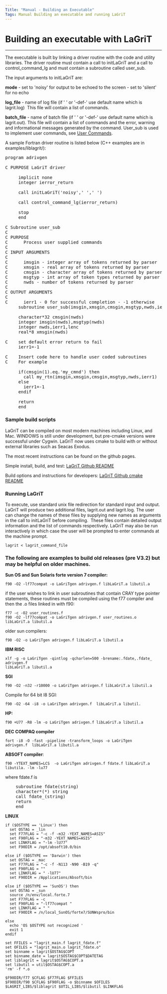 ```yaml
---
Title: "Manual - Building an Executable"
Tags: Manual Building an executable and running LaGriT
---
```



# Building an executable with LaGriT

------

The executable is built by linking a driver routine with the code and
utility libraries. The driver routine must contain a call to initLaGriT
and a call to control_command_lg and must contain a subroutine called
user_sub.  

The input arguments to initLaGriT are:

**mode** - set to 'noisy' for output to be echoed to the screen - set to
'silent' for no echo

**log_file** - name of log file (if ' ' or '-def-' use default name which
is lagrit.log)  This file will contain a list of commands.

**batch_file** - name of batch file (if ' ' or '-def-' use default name
which is lagrit.out). This file will contain a list of commands and the
error, warning and informational messages generated by the command.
User_sub is used to implement user commands, see [User Commands](writing.md).

A sample Fortran driver routine is listed below (C++ examples are in examples/liblagrit/):

<pre>
program adrivgen

C PURPOSE LaGriT driver

     implicit none
     integer ierror_return
     
     call initLaGriT('noisy',' ',' ')
     
     call control_command_lg(ierror_return)
     
     stop
     end
     
C Subroutine user_sub
C
C PURPOSE 
C      Process user supplied commands
C
C INPUT ARGUMENTS 
C
C      imsgin - integer array of tokens returned by parser
C      xmsgin - real array of tokens returned by parser
C      cmsgin - character array of tokens returned by parser
C      msgtyp - int array of token types returned by parser
C      nwds - number of tokens returned by parser
C
C OUTPUT ARGUMENTS 
C
C      ierr1 - 0 for successful completion - -1 otherwise
     subroutine user_sub(imsgin,xmsgin,cmsgin,msgtyp,nwds,ierr1)

     character*32 cmsgin(nwds)
     integer imsgin(nwds),msgtyp(nwds)
     integer nwds,ierr1,lenc
     real*8 xmsgin(nwds)
     
C    set default error return to fail
     ierr1=-1
     
C    Insert code here to handle user coded subroutines
C    For example

     if(cmsgin(1).eq.'my_cmnd') then
       call my_rtn(imsgin,xmsgin,cmsgin,msgtyp,nwds,ierr1)
     else
       ierr1=-1
     endif
     
     return
     end    
</pre>

### Sample build scripts

LaGriT can be compiled on most modern machines including Linux, and Mac. WINDOWS is still under development, but pre-cmake versions were successful under Cygwin. LaGriT now uses cmake to build with or without external libraries such as Seacas Exodus. 

The most recent instructions can be found on the github pages.


Simple install, build, and test: [LaGriT Github README](https://github.com/lanl/LaGriT/blob/master/README.md)  

Build options and instructions for developers: [LaGriT Github cmake README](https://github.com/lanl/LaGriT/blob/master/cmake/README.md)



### Running LaGriT

To execute, use standard unix file redirection for standard input and
output. LaGriT will produce two additional files, lagrit.out and
lagrit.log. The user can change the names of these files by supplying new
names as arguments in the call to initLaGriT before compiling.  These files contain
detailed output information and the list of commands respectively.
LaGriT may also be run interactively in which case the user will be
prompted to enter commands at the machine prompt.

    lagrit < lagrit_command_file
    

### The following are examples to build old releases (pre V3.2) but may be helpful on older machines.

**Sun OS and Sun Solaris forte version 7 compiler:**

    f90 -O2 -lf77compat -o LaGriTgen adrivgen.f libLaGriT.a libutil.a

if the user wishes to link in user subroutines that contain CRAY type
pointer statements, these routines must be compiled using the f77
compiler and then the .o files linked in with f90:

    
    f77 -c -O2 user_routines.f
    f90 -O2 -lf77compat -o LaGriTgen adrivgen.f user_routines.o
    libLaGriT.a libutil.a

older sun compilers:

    f90 -O2 -o LaGriTgen adrivgen.f libLaGriT.a libutil.a

**IBM RISC**

    xlf -g -o LaGriTgen -qintlog -qcharlen=500 -brename:.fdate,.fdate_
    adrivgen.f
    libLaGriT.a libutil.a

**SGI**

    f90 -O2 -n32 -r10000 -o LaGriTgen adrivgen.f libLaGriT.a libutil.a

Compile for 64 bit I8 SGI:
    
    f90 -O2 -64 -i8 -o LaGriTgen adrivgen.f  libLaGriT.a libutil.

**HP:**

    f90 +U77 -R8 -lm -o LaGriTgen adrivgen.f libLaGriT.a libutil.a

**DEC COMPAQ compiler**

    fort -i8 -O -fast -pipeline -transform_loops -o LaGriTgen 
    adrivgen.f  libLaGriT.a libutil.a
    
**ABSOFT compiler**:
    
    f90 -YTEXT_NAMES=LCS  -o LaGriTgen adrivgen.f fdate.f libLaGriT.a
    libutila. -lm -lu77

where fdate.f is
<pre>
    subroutine fdate(string)
    character*(*) string
    call fdate_(string)
    return
    end
</pre>

**LINUX**

    if ($OSTYPE == 'Linux') then
      set OSTAG = _lin
      set F77FLAG = "-c -f -m32 -YEXT_NAMES=ASIS"
      set F90FLAG = "-m32 -YEXT_NAMES=ASIS" 
      set LINKFLAG = "-lm -lU77"
      set F90DIR = /opt/absoft10.0/bin

    else if ($OSTYPE == 'Darwin') then
      set OSTAG = _mac
      set F77FLAG = "-c -f -N113 -N90 -B19 -q"
      set F90FLAG = "" 
      set LINKFLAG = " -lU77"
      set F90DIR = /Applications/Absoft/bin

    else if ($OSTYPE == 'SunOS') then
      set OSTAG = _sun
      source /n/env/local.forte.7
      set F77FLAG = -c
      set F90FLAG = "-lf77compat " 
      set LINKFLAG = " "
      set F90DIR = /n/local_SunOS/forte7/SUNWspro/bin 

    else
      echo 'OS $OSTYPE not recognized ' 
      exit 1
    endif
    
    set FFILES = "lagrit_main.f lagrit_fdate.f" 
    set OFILES = "lagrit_main.o lagrit_fdate.o" 
    set binname = lagrit$OSTAG$COPT
    set binname_date = lagrit$OSTAG$COPT$DATETAG
    set liblagrit = lagrit$OSTAG$COPT.a
    set libutil = util$OSTAG$COPT.a
    'rm' -f *.o

    $F90DIR/f77 $CFLAG $F77FLAG $FFILES
    $F90DIR/f90 $CFLAG $F90FLAG -o $binname $OFILES $LAGRIT_LIBS/$liblagrit $UTIL_LIBS/$libutil $LINKFLAG






